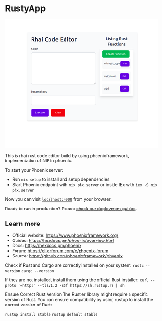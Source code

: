 # RustyApp

![alt text](image.png)

This is rhai rust code editor build by using phoenixframework, implementation of NIF in phoenix. 

To start your Phoenix server:

- Run `mix setup` to install and setup dependencies
- Start Phoenix endpoint with `mix phx.server` or inside IEx with `iex -S mix phx.server`

Now you can visit [`localhost:4000`](http://localhost:4000) from your browser.

Ready to run in production? Please [check our deployment guides](https://hexdocs.pm/phoenix/deployment.html).

## Learn more

- Official website: https://www.phoenixframework.org/
- Guides: https://hexdocs.pm/phoenix/overview.html
- Docs: https://hexdocs.pm/phoenix
- Forum: https://elixirforum.com/c/phoenix-forum
- Source: https://github.com/phoenixframework/phoenix

Check if Rust and Cargo are correctly installed on your system:
`rustc --version`
`cargo --version`

If they are not installed, install them using the official Rust installer:
`curl --proto '=https' --tlsv1.2 -sSf https://sh.rustup.rs | sh`

Ensure Correct Rust Version
The Rustler library might require a specific version of Rust. You can ensure compatibility by using rustup to install the correct version of Rust:

`rustup install stable`
`rustup default stable`
